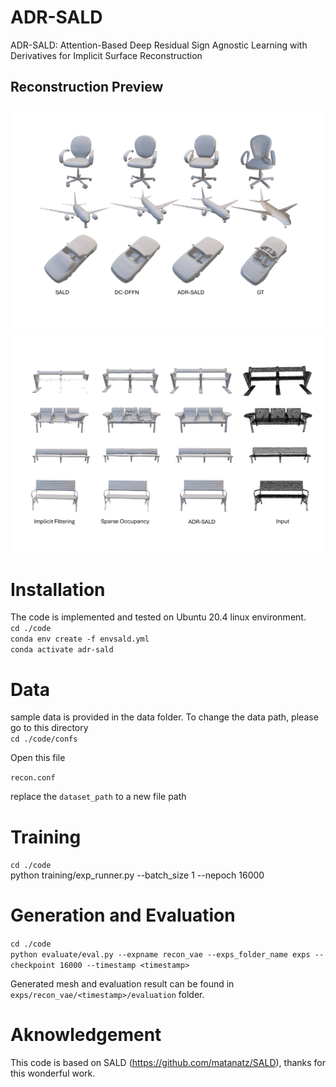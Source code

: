 # ADR-SALD
ADR-SALD: Attention-Based Deep Residual Sign Agnostic Learning with Derivatives for Implicit Surface Reconstruction 
## Reconstruction Preview
![plot](https://github.com/basher8488881/ADR-SALD/blob/main/shapenet_imgAll_1.png)
![plot](https://github.com/basher8488881/ADR-SALD/blob/main/BenchClass-Extra.png)

# Installation 
The code is implemented and tested on Ubuntu 20.4 linux environment.<br/>
``cd ./code `` <br/>
``conda env create -f envsald.yml`` <br/>
``conda activate adr-sald`` 
# Data 
sample data is provided in the data folder. To change the data path, please go to this directory <br/>
``cd ./code/confs`` <br/>

Open this file <br/>

``recon.conf`` <br/>

replace the ``dataset_path`` to a new file path

# Training 
``cd ./code`` <br/>
python training/exp_runner.py --batch_size 1 --nepoch 16000
# Generation and Evaluation
``cd ./code`` <br/>
``python evaluate/eval.py --expname recon_vae --exps_folder_name exps --checkpoint 16000 --timestamp <timestamp>`` <br/>

Generated mesh and evaluation result can be found in ``exps/recon_vae/<timestamp>/evaluation`` folder. 

# Aknowledgement 
This code is based on SALD (https://github.com/matanatz/SALD), thanks for this wonderful work.
